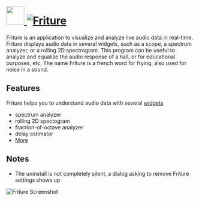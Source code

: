 # [<img src="https://cdn.rawgit.com/AdmiringWorm/chocolatey-packages/c8c234b70afd4149b32252df3947de209d092e16/icons/friture.png" height="48" width="48" /> ![Friture](https://img.shields.io/chocolatey/v/friture.svg?label=friture&style=for-the-badge)](https://chocolatey.org/packages/friture)

Friture is an application to visualize and analyze live audio data in real-time.
Friture displays audio data in several widgets, such as a scope, a spectrum analyzer, or a rolling 2D spectrogram.
This program can be useful to analyze and equalize the audio response of a hall, or for educational purposes, etc.
The name Friture is a french word for frying, also used for noise in a sound.

## Features

Friture helps you to understand audio data with several [widgets](http://friture.org/features.html)

- spectrum analyzer
- rolling 2D spectogram
- fraction-of-octave analyzer
- delay estimator
- [More](http://friture.org/features.html)

## Notes

- The uninstall is not completely silent, a dialog asking to remove Friture settings shows up

![Friture Screenshot](http://friture.org/images/friture_20150824_small.png)
